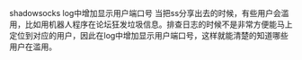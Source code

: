 shadowsocks
log中增加显示用户端口号
当把ss分享出去的时候，有些用户会滥用，比如用机器人程序在论坛狂发垃圾信息。排查日志的时候不是非常方便能马上定位到对应的用户，因此在log中增加显示用户端口号，这样就能清楚的知道哪些用户在滥用。